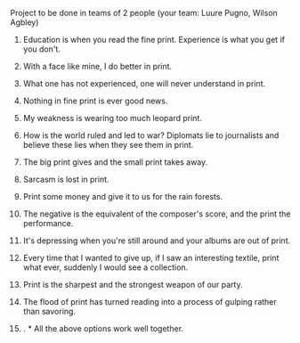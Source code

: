  Project to be done in teams of 2 people (your team: Luure Pugno, Wilson Agbley)


1. Education is when you read the fine print. Experience is what you get if you don't.

2. With a face like mine, I do better in print.

3. What one has not experienced, one will never understand in print.

4. Nothing in fine print is ever good news.

5. My weakness is wearing too much leopard print.

6. How is the world ruled and led to war? Diplomats lie to journalists and believe these lies when they see them in print.

7. The big print gives and the small print takes away.

8. Sarcasm is lost in print.

9. Print some money and give it to us for the rain forests.

10. The negative is the equivalent of the composer's score, and the print the performance.

11. It's depressing when you're still around and your albums are out of print.

12. Every time that I wanted to give up, if I saw an interesting textile, print what ever, suddenly I would see a collection.

13. Print is the sharpest and the strongest weapon of our party.

14. The flood of print has turned reading into a process of gulping rather than savoring.

15. . * All the above options work well together.
